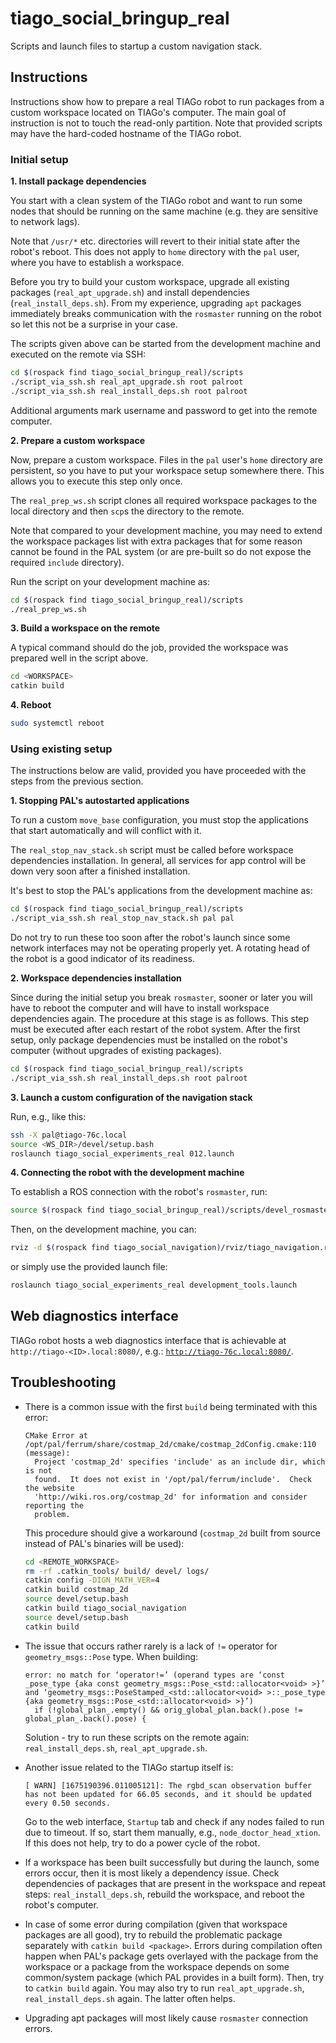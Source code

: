 # tiago_social_bringup_real

Scripts and launch files to startup a custom navigation stack.

## Instructions

Instructions show how to prepare a real TIAGo robot to run packages from a custom workspace located on TIAGo's computer. The main goal of instruction is not to touch the read-only partition. Note that provided scripts may have the hard-coded hostname of the TIAGo robot.

### Initial setup

**1. Install package dependencies**

You start with a clean system of the TIAGo robot and want to run some nodes that should be running on the same machine (e.g. they are sensitive to network lags).

Note that `/usr/*` etc. directories will revert to their initial state after the robot's reboot. This does not apply to `home` directory with the `pal` user, where you have to establish a workspace.

Before you try to build your custom workspace, upgrade all existing packages (`real_apt_upgrade.sh`) and install dependencies (`real_install_deps.sh`).
From my experience, upgrading `apt` packages immediately breaks communication with the `rosmaster` running on the robot so let this not be a surprise in your case.

The scripts given above can be started from the development machine and executed on the remote via SSH:

```sh
cd $(rospack find tiago_social_bringup_real)/scripts
./script_via_ssh.sh real_apt_upgrade.sh root palroot
./script_via_ssh.sh real_install_deps.sh root palroot
```

Additional arguments mark username and password to get into the remote computer.

**2. Prepare a custom workspace**

Now, prepare a custom workspace. Files in the `pal` user's `home` directory are persistent, so you have to put your workspace setup somewhere there. This allows you to execute this step only once.

The `real_prep_ws.sh` script clones all required workspace packages to the local directory and then `scp`s the directory to the remote.

Note that compared to your development machine, you may need to extend the workspace packages list with extra packages that for some reason cannot be found in the PAL system (or are pre-built so do not expose the required `include` directory).

Run the script on your development machine as:

```sh
cd $(rospack find tiago_social_bringup_real)/scripts
./real_prep_ws.sh
```

**3. Build a workspace on the remote**

A typical command should do the job, provided the workspace was prepared well in the script above.

```sh
cd <WORKSPACE>
catkin build
```

**4. Reboot**

```sh
sudo systemctl reboot
```

### Using existing setup

The instructions below are valid, provided you have proceeded with the steps from the previous section.

**1. Stopping PAL's autostarted applications**

To run a custom `move_base` configuration, you must stop the applications that start automatically and will conflict with it.

The `real_stop_nav_stack.sh` script must be called before workspace dependencies installation. In general, all services for app control will be down very soon after a finished installation.

It's best to stop the PAL's applications from the development machine as:

```sh
cd $(rospack find tiago_social_bringup_real)/scripts
./script_via_ssh.sh real_stop_nav_stack.sh pal pal
```

Do not try to run these too soon after the robot's launch since some network interfaces may not be operating properly yet. A rotating head of the robot is a good indicator of its readiness.

**2. Workspace dependencies installation**

Since during the initial setup you break `rosmaster`, sooner or later you will have to reboot the computer and will have to install workspace dependencies again. The procedure at this stage is as follows.
This step must be executed after each restart of the robot system. After the first setup, only package dependencies must be installed on the robot's computer (without upgrades of existing packages).

```sh
cd $(rospack find tiago_social_bringup_real)/scripts
./script_via_ssh.sh real_install_deps.sh root palroot
```

**3. Launch a custom configuration of the navigation stack**

Run, e.g., like this:

```sh
ssh -X pal@tiago-76c.local
source <WS_DIR>/devel/setup.bash
roslaunch tiago_social_experiments_real 012.launch
```

**4. Connecting the robot with the development machine**

To establish a ROS connection with the robot's `rosmaster`, run:

```sh
source $(rospack find tiago_social_bringup_real)/scripts/devel_rosmaster_conn.sh
```

Then, on the development machine, you can:

```sh
rviz -d $(rospack find tiago_social_navigation)/rviz/tiago_navigation.rviz
```

or simply use the provided launch file:

```sh
roslaunch tiago_social_experiments_real development_tools.launch
```

## Web diagnostics interface

TIAGo robot hosts a web diagnostics interface that is achievable at `http://tiago-<ID>.local:8080/`, e.g.: [`http://tiago-76c.local:8080/`](http://tiago-76c.local:8080/).

## Troubleshooting

- There is a common issue with the first `build` being terminated with this error:
  ```console
  CMake Error at /opt/pal/ferrum/share/costmap_2d/cmake/costmap_2dConfig.cmake:110 (message):
    Project 'costmap_2d' specifies 'include' as an include dir, which is not
    found.  It does not exist in '/opt/pal/ferrum/include'.  Check the website
    'http://wiki.ros.org/costmap_2d' for information and consider reporting the
    problem.
  ```
  This procedure should give a workaround (`costmap_2d` built from source instead of PAL's binaries will be used):
  ```sh
  cd <REMOTE_WORKSPACE>
  rm -rf .catkin_tools/ build/ devel/ logs/
  catkin config -DIGN_MATH_VER=4
  catkin build costmap_2d
  source devel/setup.bash
  catkin build tiago_social_navigation
  source devel/setup.bash
  catkin build
  ```

- The issue that occurs rather rarely is a lack of `!=` operator for `geometry_msgs::Pose` type. When building:
  ```console
  error: no match for ‘operator!=’ (operand types are ‘const _pose_type {aka const geometry_msgs::Pose_<std::allocator<void> >}’ and ‘geometry_msgs::PoseStamped_<std::allocator<void> >::_pose_type {aka geometry_msgs::Pose_<std::allocator<void> >}’)
    if (!global_plan_.empty() && orig_global_plan.back().pose != global_plan_.back().pose) {
  ```
  Solution - try to run these scripts on the remote again: `real_install_deps.sh`, `real_apt_upgrade.sh`.

- Another issue related to the TIAGo startup itself is:
  ```console
  [ WARN] [1675190396.011005121]: The rgbd_scan observation buffer has not been updated for 66.05 seconds, and it should be updated every 0.50 seconds.
  ```
  Go to the web interface, `Startup` tab and check if any nodes failed to run due to timeout. If so, start them manually, e.g., `node_doctor_head_xtion`. If this does not help, try to do a power cycle of the robot.

- If a workspace has been built successfully but during the launch, some errors occur, then it is most likely a dependency issue. Check dependencies of packages that are present in the workspace and repeat steps: `real_install_deps.sh`, rebuild the workspace, and reboot the robot's computer.

- In case of some error during compilation (given that workspace packages are all good), try to rebuild the problematic package separately with `catkin build <package>`. Errors during compilation often happen when PAL's package gets overlayed with the package from the workspace or a package from the workspace depends on some common/system package (which PAL provides in a built form). Then, try to `catkin build` again. You may also try to run `real_apt_upgrade.sh`, `real_install_deps.sh` again. The latter often helps.

- Upgrading apt packages will most likely cause `rosmaster` connection errors.
